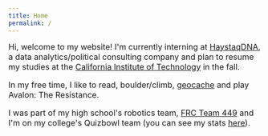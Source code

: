 ```yaml
---
title: Home
permalink: /
---
```

<font size="3"> 
Hi, welcome to my website! I'm currently interning at <a href="https://haystaqdna.com/">HaystaqDNA</a>, a data analytics/political consulting company and plan to resume my studies at the <a href="https://www.caltech.edu/">California Institute of Technology</a> in the fall.

In my free time, I like to read, boulder/climb, <a href="https://www.geocaching.com/p/?u=sidewalkill">geocache</a> and play Avalon: The Resistance.

I was part of my high school's robotics team, <a href="https://robot.mbhs.edu/">FRC Team 449</a> and I'm on my college's Quizbowl team (you can see my stats <a href="https://hdwhite.org/qb/stats/player/shwetha+kunnam/">here</a>).

</font>
